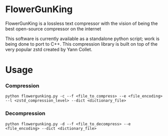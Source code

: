 # FlowerGunKing
FlowerGunKing is a lossless text compressor with the vision of being the best open-source compressor on the internet

This software is currently available as a standalone python script; work is being done to port to C++. This compression library is built on top of the very popular zstd created by Yann Collet.

# Usage
### Compression
```
python flowergunking.py -c --f <file_to_compress> --e <file_encoding> --l <zstd_compression_level> --dict <dictionary_file>
```

### Decompression
```
python flowergunking.py -d --f <file_to_decompress> --e <file_encoding> --dict <dictionary_file>
```
